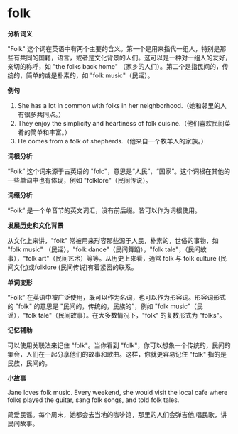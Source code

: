 # folk

**分析词义**

  

"Folk" 这个词在英语中有两个主要的含义。第一个是用来指代一组人，特别是那些有共同的国籍，语言，或者是文化背景的人们。这可以是一种对一组人的友好，亲切的称呼，如 "the folks back home" （家乡的人们）。第二个是指民间的，传统的，简单的或是朴素的，如 "folk music"（民谣）。

  

**例句**

  

1.  She has a lot in common with folks in her neighborhood.（她和邻里的人有很多共同点。）
2.  They enjoy the simplicity and heartiness of folk cuisine.（他们喜欢民间菜肴的简单和丰富。）
3.  He comes from a folk of shepherds.（他来自一个牧羊人的家族。）

  

**词根分析**

  

“Folk” 这个词来源于古英语的 "folc"，意思是“人民”，“国家”。这个词根在其他的一些单词中也有体现，例如 "folklore"（民间传说）。

  

**词缀分析**

  

“Folk” 是一个单音节的英文词汇，没有前后缀。皆可以作为词根使用。

  

**发展历史和文化背景**

  

从文化上来讲，"folk" 常被用来形容那些源于人民，朴素的，世俗的事物，如 "folk music" （民谣），"folk dance"（民间舞蹈），"folk tale"，（民间故事），"folk art"（民间艺术）等等。从历史上来看，通常 folk 与 folk culture (民间文化)或folklore (民间传说)有着紧密的联系。

  

**单词变形**

  

“Folk” 在英语中被广泛使用，既可以作为名词，也可以作为形容词。形容词形式的 "folk" 的意思是 "民间的，传统的，民族的”，例如 "folk music"（民谣），"folk tale"（民间故事）。在大多数情况下，"folk" 的复数形式为 "folks"。

  

**记忆辅助**

  

可以使用关联法来记住 "folk"。当你看到 "folk"，你可以想象一个传统的，民间的集会，人们在一起分享他们的故事和歌曲。这样，你就更容易记住 "folk" 指的是民族，民间的。

  

**小故事**

  

Jane loves folk music. Every weekend, she would visit the local cafe where folks played the guitar, sang folk songs, and told folk tales.

  

简爱民谣。每个周末，她都会去当地的咖啡馆，那里的人们会弹吉他,唱民歌，讲民间故事。
